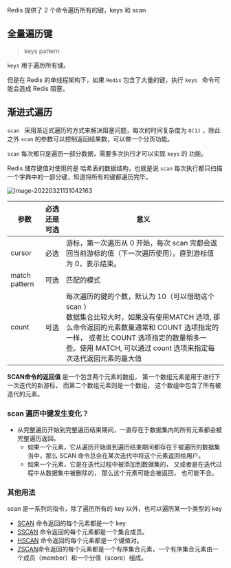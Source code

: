 Redis 提供了 2 个命令遍历所有的键，keys 和 scan 

## 全量遍历键

> keys pattern

`keys`  用于遍历所有键。

但是在 Redis 的单线程架构下，如果 `Redis`  包含了大量的键，执行 `keys ` 命令可能会造成 Redis 阻塞。

## 渐进式遍历

`scan ` 采用渐近式遍历的方式来解决阻塞问题，每次的时间复杂度为 `O(1)` ，除此之外 `scan` 的参数可以控制返回结果数，可以做一个分页功能。

`scan` 每次都只是遍历一部分数据，需要多次执行才可以实现 `keys` 的 功能。

Redis 储存键值对使用的是 哈希表的数据结构，也就是说 `scan` 每次执行都只扫描一个字典中的一部分键，知道将所有的键都遍历完毕。

![image-20220321131042163](https://wayne6.oss-cn-hangzhou.aliyuncs.com/img/image-20220321131042163.png)



| 参数          | 必选 还是可选 | 意义                                                         |
| ------------- | ------------- | ------------------------------------------------------------ |
| cursor        | 必选          | 游标，第一次遍历从 0 开始，每次 scan 完都会返回当前游标的值（下一次遍历使用）。直到游标值为 0，表示结束。 |
| match pattern | 可选          | 匹配的模式                                                   |
| count         | 可选          | 每次遍历的键的个数，默认为 10（可以借助这个 scan ）<br />数据集合比较大时，如果没有使用MATCH 选项, 那么命令返回的元素数量通常和 COUNT 选项指定的一样， 或者比 COUNT 选项指定的数量稍多一些。使用 MATCH, 可以通过 count 选项来指定每次迭代返回元素的最大值 |



**SCAN命令的返回值** 是一个包含两个元素的数组， 第一个数组元素是用于进行下一次迭代的新游标， 而第二个数组元素则是一个数组， 这个数组中包含了所有被迭代的元素。

### scan 遍历中键发生变化？

- 从完整遍历开始到完整遍历结束期间，一直存在于数据集内的所有元素都会被完整遍历返回。
  - 如果一个元素，它从遍历开始直到遍历结束期间都存在于被遍历的数据集当中，那么 SCAN 命令总会在某次迭代中将这个元素返回给用户。
  - 如果一个元素，它是在迭代过程中被添加到数据集的， 又或者是在迭代过程中从数据集中被删除的， 那么这个元素可能会被返回， 也可能不会。

### 其他用法

scan 是一系列的指令，除了遍历所有的 key  以外，也可以遍历某一个类型的 key

- [SCAN](http://www.redis.cn/commands/scan.html) 命令返回的每个元素都是一个 key
- [SSCAN](http://www.redis.cn/commands/sscan.html) 命令返回的每个元素都是一个集合成员。
- [HSCAN](http://www.redis.cn/commands/hscan.html) 命令返回的每个元素都是一个键值对。
- [ZSCAN](http://www.redis.cn/commands/zscan.html)命令返回的每个元素都是一个有序集合元素，一个有序集合元素由一个成员（member）和一个分值（score）组成。



